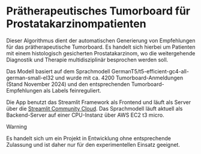 # Prätherapeutisches Tumorboard für Prostatakarzinompatienten

Dieser Algorithmus dient der automatischen Generierung von Empfehlungen für das prätherapeutische Tumorboard.
Es handelt sich hierbei um Patienten mit einem histologisch gesicherten Prostatakarzinom, wo die weitergehende Diagnostik und Therapie multidisziplinär besprochen werden soll.

Das Modell basiert auf dem Sprachmodell GermanT5/t5-efficient-gc4-all-german-small-el32 und wurde mit ca. 4200 Tumorboard-Anmeldungen (Stand November 2024) und den entsprechenden Tumorboard-Empfehlungen als Labels feinreguliert.

Die App benutzt das Streamlit Framework als Frontend und läuft als Server über die [Streamlit Community Cloud](https://pretbappapplm-cmz9atbzbjmjcqyeww2dhw.streamlit.app/). Das Sprachmodell läuft aktuell als Backend-Server auf einer CPU-Instanz über AWS EC2 t3 micro.

> [!Warning]
> Es handelt sich um ein Projekt in Entwicklung ohne entsprechende Zulassung und ist daher nur für den experimentellen Einsatz geeignet.

